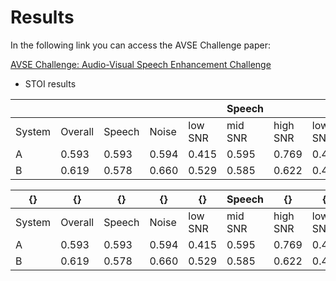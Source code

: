 # Results

In the following link you can access the AVSE Challenge paper:

[AVSE Challenge: Audio-Visual Speech Enhancement Challenge](https://www.research.ed.ac.uk/en/publications/avse-challenge-audio-visual-speech-enhancement-challenge)


* STOI results

|      |       |      |     |   |  Speech  |     |    | Noise   |     |
|--------|---------|--------|-------|---------|---------|----------|---------|---------|----------|
| System | Overall | Speech | Noise | low SNR | mid SNR | high SNR | low SNR | mid SNR | high SNR |
| A      | 0.593   | 0.593  | 0.594 | 0.415   | 0.595   | 0.769    | 0.420   | 0.597   | 0.764    |
| B      | 0.619   | 0.578  | 0.660 | 0.529   | 0.585   | 0.622    | 0.479   | 0.687   | 0.813    |


| \{\}   | \{\}    | \{\}   | \{\}   | \{\}    | Speech  | \{\}     | \{\}    | Noise   | \{\}     |
|--------|---------|--------|--------|---------|---------|----------|---------|---------|----------|
| System | Overall | Speech | Noise  | low SNR | mid SNR | high SNR | low SNR | mid SNR | high SNR |
| A      | 0\.593  | 0\.593 | 0\.594 | 0\.415  | 0\.595  | 0\.769   | 0\.420  | 0\.597  | 0\.764   |
| B      | 0\.619  | 0\.578 | 0\.660 | 0\.529  | 0\.585  | 0\.622   | 0\.479  | 0\.687  | 0\.813   |
